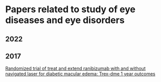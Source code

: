 # Papers related to study of eye diseases and eye disorders

## 2022
## 2017
[Randomized trial of treat and extend ranibizumab with and without navigated laser for diabetic macular edema: Trex-dme 1 year outcomes](https://www.sciencedirect.com/science/article/pii/S0161642016313537)
